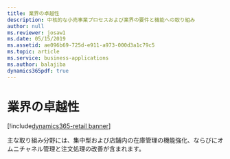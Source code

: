 ```yaml
---
title: 業界の卓越性
description: 中核的な小売事業プロセスおよび業界の要件と機能への取り組み
author: null
ms.reviewer: josaw1
ms.date: 05/15/2019
ms.assetid: ae096b69-725d-e911-a973-000d3a1c79c5
ms.topic: article
ms.service: business-applications
ms.author: balajiba
dynamics365pdf: true
---
```

# <a name="industry-excellence"></a>業界の卓越性

[!include[dynamics365-retail banner](../includes/dynamics365-retail.md)]

主な取り組み分野には、集中型および店舗内の在庫管理の機能強化、ならびにオムニチャネル管理と注文処理の改善が含まれます。
